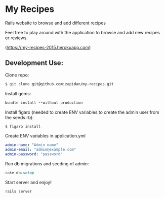 # My Recipes

Rails website to browse and add different recipes

Feel free to play around with the application to browse and add new recipes or reviews.

(https://my-recipes-2015.herokuapp.com)

## Development Use:

Clone repo:
   
  ```bash
  $ git clone git@github.com:zapidan/my-recipes.git
  ```

Install gems:

  ```ruby
  bundle install --without production
  ```

Install figaro (needed to create ENV variables to create the admin user from the seeds.rb):

  ```bash
  $ figaro install
  ```

Create ENV variables in application.yml

  ```yml
  admin-name: "Admin name"
  admin-email: "admin@example.com"
  admin-password: "password"
  ```

Run db migrations and seeding of admin: 

  ```ruby
  rake db:setup
  ```

Start server and enjoy!

  ```ruby
  rails server
  ```
  
